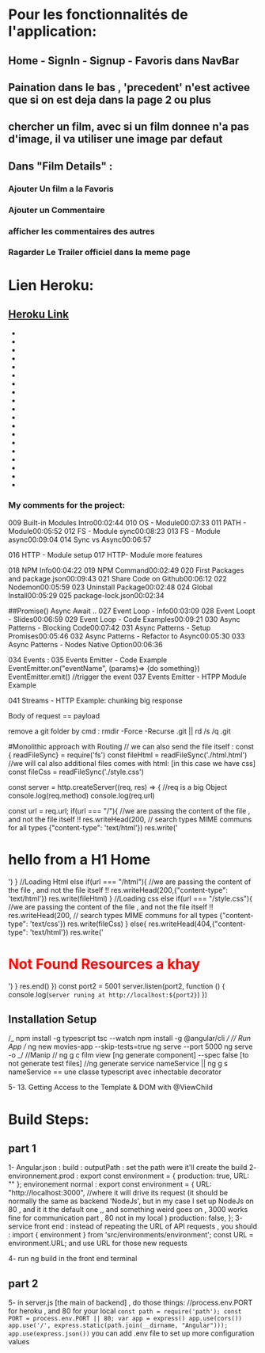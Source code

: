 
# Pour les fonctionnalités de l'application:
## Home - SignIn - Signup - Favoris dans NavBar
## Paination dans le bas , 'precedent' n'est activee que si on est deja dans la page 2 ou plus 
## chercher un film, avec si un film donnee n'a pas d'image, il va utiliser une image par defaut 
## Dans "Film Details" :
### Ajouter Un film a la Favoris
### Ajouter un Commentaire
### afficher les commentaires des autres
### Ragarder Le Trailer officiel dans la meme page

# Lien Heroku:
[Heroku Link](https://movie-streaming--v2.herokuapp.com/)
-
-
-
-
-
-
-
-
-
-
-
-
-
-
-
-
-
-
-
-

### My comments for the project:

009 Built-in Modules Intro00:02:44
010 OS - Module00:07:33
011 PATH - Module00:05:52
012 FS - Module sync00:08:23
013 FS - Module async00:09:04
014 Sync vs Async00:06:57

016 HTTP - Module setup 017 HTTP- Module more features

018 NPM Info00:04:22
019 NPM Command00:02:49
020 First Packages and package.json00:09:43
021 Share Code on Github00:06:12
022 Nodemon00:05:59
023 Uninstall Package00:02:48
024 Global Install00:05:29
025 package-lock.json00:02:34

##Promise() Async Await ..
027 Event Loop - Info00:03:09
028 Event Loopt - Slides00:06:59
029 Event Loop - Code Examples00:09:21
030 Async Patterns - Blocking Code00:07:42
031 Async Patterns - Setup Promises00:05:46
032 Async Patterns - Refactor to Async00:05:30
033 Async Patterns - Nodes Native Option00:06:36

034 Events :
035 Events Emitter - Code Example
EventEmitter.on("eventName", (params)=> {do something})
EventEmitter.emit() //trigger the event
037 Events Emitter - HTPP Module Example

041 Streams - HTTP Example: chunking big response

Body of request == payload

remove a git folder by cmd : rmdir -Force -Recurse .git || rd /s /q .git

#Monolithic approach with Routing
// we can also send the file itself :
const { readFileSync} = require('fs')
const fileHtml = readFileSync('./html.html')
//we will cal also additional files comes with html: [in this case we have css]
const fileCss = readFileSync('./style.css')

const server = http.createServer((req, res) => {
//req is a big Object
console.log(req.method)
console.log(req.url)

const url = req.url;
if(url === "/"){
//we are passing the content of the file , and not the file itself !!
res.writeHead(200,
// search types MIME communs for all types
{"content-type": 'text/html'})
res.write('<h1> hello from a H1 Home </h1>')
}
//Loading Html
else if(url === "/html"){
//we are passing the content of the file , and not the file itself !!
res.writeHead(200,{"content-type": 'text/html'})
res.write(fileHtml)
}
//Loading css
else if(url === "/style.css"){
//we are passing the content of the file , and not the file itself !!
res.writeHead(200,
// search types MIME communs for all types
{"content-type": 'text/css'})
res.write(fileCss)
}
else{
res.writeHead(404,{"content-type": 'text/html'})
res.write('<h1 style="color: red"> Not Found Resources a khay </h1>')
}
res.end()
})
const port2 = 5001
server.listen(port2, function () {
console.log(`server runing at http://localhost:${port2}`)
})

## Installation Setup

/_
npm install -g typescript
tsc --watch
npm install -g @angular/cli
_/
// Run App
/_
ng new movies-app --skip-tests=true
ng serve --port 5000
ng serve -o
_/
//Manip
// ng g c film view [ng generate component] --spec false [to not generate test files]
//ng generate service nameService || ng g s nameService == une classe typescript avec inhectable decorator

<!-- Generale Tuto  -->

5- 13. Getting Access to the Template & DOM with @ViewChild

# Build Steps:

## part 1

1- Angular.json : build : outputPath : set the path were it'll create the build
2- environnement.prod :
export const environment = {
production: true,
URL: ""
};
environement normal :
export const environment = {
URL: "http://localhost:3000", //where it will drive its request (it should be normally the same as backend 'NodeJs', but in my case I set up NodeJs on 80 , and it it the default one ,, and something weird goes on , 3000 works fine for communication part , 80 not in my local )
production: false,
};
3- service front end :
instead of repeating the URL of API requests , you should :
import { environment } from 'src/environments/environment';
const URL = environment.URL;
and use URL for those new requests

4- run ng build in the front end terminal

## part 2

5- in server.js [the main of backend] , do those things:
//process.env.PORT for heroku , and 80 for your local
`const path = require('path'); const PORT = process.env.PORT || 80; var app = express() app.use(cors()) app.use('/', express.static(path.join(__dirname, "Angular"))); app.use(express.json())`
you can add .env file to set up more configuration values
